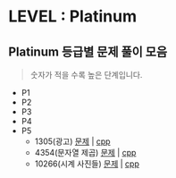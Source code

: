 # LEVEL : Platinum

## Platinum 등급별 문제 풀이 모음
> 숫자가 적을 수록 높은 단계입니다.
- P1
- P2
- P3
- P4
- P5
    - 1305(광고) [문제](https://www.acmicpc.net/problem/1305) | [cpp](https://github.com/ss-won/For-Coding-Test/tree/master/Baekjoon/Platinum/code/1305.cpp)
    - 4354(문자열 제곱) [문제](https://www.acmicpc.net/problem/4354) | [cpp](https://github.com/ss-won/For-Coding-Test/tree/master/Baekjoon/Platinum/code/4354.cpp)
    - 10266(시계 사진들) [문제](https://www.acmicpc.net/problem/10266) | [cpp](https://github.com/ss-won/For-Coding-Test/tree/master/Baekjoon/Platinum/code/10266.cpp)
